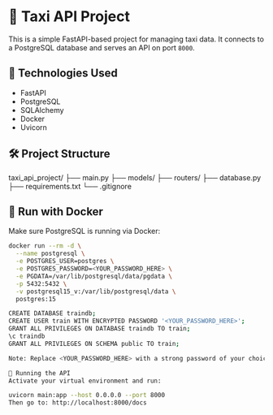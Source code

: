 # 🚖 Taxi API Project

This is a simple FastAPI-based project for managing taxi data. It connects to a PostgreSQL database and serves an API on port `8000`.

## 🚀 Technologies Used

- FastAPI
- PostgreSQL
- SQLAlchemy
- Docker
- Uvicorn

## 🛠️ Project Structure

taxi_api_project/
├── main.py
├── models/
├── routers/
├── database.py
├── requirements.txt
└── .gitignore


## 🐳 Run with Docker

Make sure PostgreSQL is running via Docker:

```bash
docker run --rm -d \
  --name postgresql \
  -e POSTGRES_USER=postgres \
  -e POSTGRES_PASSWORD=<YOUR_PASSWORD_HERE> \
  -e PGDATA=/var/lib/postgresql/data/pgdata \
  -p 5432:5432 \
  -v postgresql15_v:/var/lib/postgresql/data \
  postgres:15

CREATE DATABASE traindb;
CREATE USER train WITH ENCRYPTED PASSWORD '<YOUR_PASSWORD_HERE>';
GRANT ALL PRIVILEGES ON DATABASE traindb TO train;
\c traindb
GRANT ALL PRIVILEGES ON SCHEMA public TO train;

Note: Replace <YOUR_PASSWORD_HERE> with a strong password of your choice. Avoid committing passwords directly to version control.

🚦 Running the API
Activate your virtual environment and run:

uvicorn main:app --host 0.0.0.0 --port 8000
Then go to: http://localhost:8000/docs
